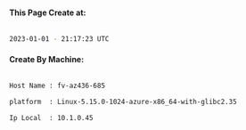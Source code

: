 
   
#### This Page Create at:

```bash

2023-01-01 - 21:17:23 UTC

```

#### Create By Machine:

```bash

Host Name : fv-az436-685

platform  : Linux-5.15.0-1024-azure-x86_64-with-glibc2.35

Ip Local  : 10.1.0.45

```


